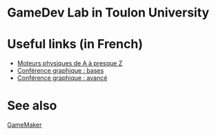 # GameDev Lab in Toulon University

# Useful links (in French)

* [Moteurs physiques de A à presque Z](https://www.youtube.com/watch?v=eDmptBVsfM8)
* [Conférence graphique : bases](https://www.dailymotion.com/video/x17ifls)
* [Conférence graphique : avancé](https://www.youtube.com/watch?v=cmt50EACvaw)

# See also

[GameMaker](https://yoyogames.com/gamemaker)

